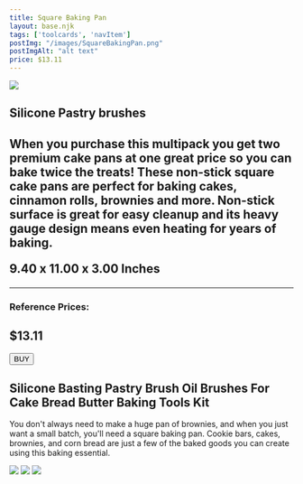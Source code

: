 ```yaml
---
title: Square Baking Pan
layout: base.njk
tags: ['toolcards', 'navItem']
postImg: "/images/SquareBakingPan.png"
postImgAlt: "alt text"
price: $13.11
---
```

<section class="tool_container">
       <img src ="https://place-hold.it/600x600.jpg">
      <div class="text">
        <h1>Silicone Pastry brushes<h1>
        <p>When you purchase this multipack you get two premium cake pans at one great price so you can bake twice the treats! These non-stick square cake pans are perfect for baking cakes, cinnamon rolls, brownies and more. Non-stick surface is great for easy cleanup and its heavy gauge design means even heating for years of baking.</p>
        <p>9.40 x 11.00 x 3.00 Inches</p>
        <!-- <p>•Suitable for baking, cooking, BBQ basting.</p> -->
        <!-- <p>•Can be used repeatedly.</p> -->
        <!-- <p>•Easy-to-clean and good temperature resistance.</p> -->
        <hr />
        <!--  need add colors in the checked css-->
        <span class="fa fa-star checked"></span>
        <span class="fa fa-star checked"></span>
        <span class="fa fa-star checked"></span>
        <span class="fa fa-star"></span>
        <span class="fa fa-star"></span>
       <h3>Reference Prices: <h2>$13.11</h2> </h3> 
        <form method="get" action="https://www.walmart.com/ip/Wilton-Perfect-Results-Premium-Non-Stick-Bakeware-8-Inch-Square-Cake-Pans-Multipack-of-2/352455329?irgwc=1&sourceid=imp_ST73ISS1%3AxyIR-B2Vz2IbyxVUkDzqT1tW3DCW"><button type ="submit">BUY</button></form>
      </div>
        </section>
    <!-- content-->
    <div class="toolbody">
        <div class="bodycontext">
         <h2>Silicone Basting Pastry Brush Oil Brushes For Cake Bread Butter Baking Tools Kit</h2>
         <p>You don't always need to make a huge pan of brownies, and when you just want a small batch, you'll need a square baking pan. Cookie bars, cakes, brownies, and corn bread are just a few of the baked goods you can create using this baking essential.</p>
        </div>
        <div class="bodyimg">
         <img src ="https://place-hold.it/400x400.jpg">
          <img src ="https://place-hold.it/400x400.jpg"> 
          <img src ="https://place-hold.it/400x400.jpg"> 
        </div>
      </div>



